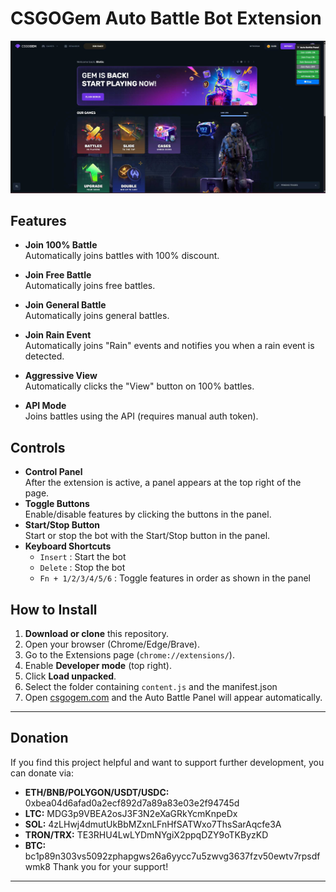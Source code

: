 # CSGOGem Auto Battle Bot Extension

![Auto Battle Panel Screenshot](./ss.jpg)

## Features

- **Join 100% Battle**  
  Automatically joins battles with 100% discount.

- **Join Free Battle**  
  Automatically joins free battles.

- **Join General Battle**  
  Automatically joins general battles.

- **Join Rain Event**  
  Automatically joins "Rain" events and notifies you when a rain event is detected.

- **Aggressive View**  
  Automatically clicks the "View" button on 100% battles.

- **API Mode**  
  Joins battles using the API (requires manual auth token).


## Controls

- **Control Panel**  
  After the extension is active, a panel appears at the top right of the page.
- **Toggle Buttons**  
  Enable/disable features by clicking the buttons in the panel.
- **Start/Stop Button**  
  Start or stop the bot with the Start/Stop button in the panel.
- **Keyboard Shortcuts**  
  - `Insert` : Start the bot  
  - `Delete` : Stop the bot  
  - `Fn + 1/2/3/4/5/6` : Toggle features in order as shown in the panel

## How to Install

1. **Download or clone** this repository.
2. Open your browser (Chrome/Edge/Brave).
3. Go to the Extensions page (`chrome://extensions/`).
4. Enable **Developer mode** (top right).
5. Click **Load unpacked**.
6. Select the folder containing `content.js` and the manifest.json
7. Open [csgogem.com](https://csgogem.com/) and the Auto Battle Panel will appear automatically.

---

## Donation

If you find this project helpful and want to support further development, you can donate via:
 
- **ETH/BNB/POLYGON/USDT/USDC:** 0xbea04d6afad0a2ecf892d7a89a83e03e2f94745d  
- **LTC:** MDG3p9VBEA2osJ3F3N2eXaGRkYcmKnpeDx  
- **SOL:** 4zLHwj4dmutUkBbMZxnLFnHfSATWxo7ThsSarAqcfe3A
- **TRON/TRX:** TE3RHU4LwLYDmNYgiX2ppqDZY9oTKByzKD
- **BTC:** bc1p89n303vs5092zphapgws26a6yycc7u5zwvg3637fzv50ewtv7rpsdfwmk8
Thank you for your support!

---
